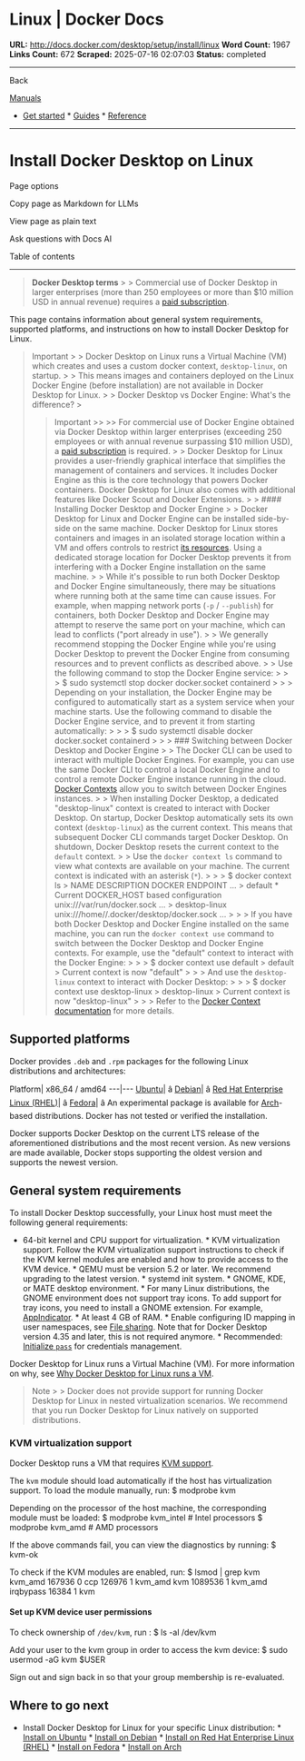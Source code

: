 # Linux | Docker Docs

**URL:** http://docs.docker.com/desktop/setup/install/linux
**Word Count:** 1967
**Links Count:** 672
**Scraped:** 2025-07-16 02:07:03
**Status:** completed

---

Back

[Manuals](https://docs.docker.com/manuals/)

  * [Get started](http://docs.docker.com/get-started/)   * [Guides](http://docs.docker.com/guides/)   * [Reference](http://docs.docker.com/reference/)

* * *

# Install Docker Desktop on Linux

Page options

Copy page as Markdown for LLMs

View page as plain text

Ask questions with Docs AI

Table of contents

* * *

> **Docker Desktop terms** >  > Commercial use of Docker Desktop in larger enterprises \(more than 250 employees or more than $10 million USD in annual revenue\) requires a [paid subscription](https://www.docker.com/pricing/).

This page contains information about general system requirements, supported platforms, and instructions on how to install Docker Desktop for Linux.

> Important >  > Docker Desktop on Linux runs a Virtual Machine \(VM\) which creates and uses a custom docker context, `desktop-linux`, on startup. >  > This means images and containers deployed on the Linux Docker Engine \(before installation\) are not available in Docker Desktop for Linux. >  > Docker Desktop vs Docker Engine: What's the difference? >
>> Important >>  >> For commercial use of Docker Engine obtained via Docker Desktop within larger enterprises \(exceeding 250 employees or with annual revenue surpassing $10 million USD\), a [paid subscription](https://www.docker.com/pricing/) is required. >  > Docker Desktop for Linux provides a user-friendly graphical interface that simplifies the management of containers and services. It includes Docker Engine as this is the core technology that powers Docker containers. Docker Desktop for Linux also comes with additional features like Docker Scout and Docker Extensions. >  > #### Installing Docker Desktop and Docker Engine >  > Docker Desktop for Linux and Docker Engine can be installed side-by-side on the same machine. Docker Desktop for Linux stores containers and images in an isolated storage location within a VM and offers controls to restrict [its resources](https://docs.docker.com/desktop/settings-and-maintenance/settings/#resources). Using a dedicated storage location for Docker Desktop prevents it from interfering with a Docker Engine installation on the same machine. >  > While it's possible to run both Docker Desktop and Docker Engine simultaneously, there may be situations where running both at the same time can cause issues. For example, when mapping network ports \(`-p` / `--publish`\) for containers, both Docker Desktop and Docker Engine may attempt to reserve the same port on your machine, which can lead to conflicts \("port already in use"\). >  > We generally recommend stopping the Docker Engine while you're using Docker Desktop to prevent the Docker Engine from consuming resources and to prevent conflicts as described above. >  > Use the following command to stop the Docker Engine service: >      >      >     $ sudo systemctl stop docker docker.socket containerd >      >  > Depending on your installation, the Docker Engine may be configured to automatically start as a system service when your machine starts. Use the following command to disable the Docker Engine service, and to prevent it from starting automatically: >      >      >     $ sudo systemctl disable docker docker.socket containerd >      >  > ### Switching between Docker Desktop and Docker Engine >  > The Docker CLI can be used to interact with multiple Docker Engines. For example, you can use the same Docker CLI to control a local Docker Engine and to control a remote Docker Engine instance running in the cloud. [Docker Contexts](https://docs.docker.com/engine/manage-resources/contexts/) allow you to switch between Docker Engines instances. >  > When installing Docker Desktop, a dedicated "desktop-linux" context is created to interact with Docker Desktop. On startup, Docker Desktop automatically sets its own context \(`desktop-linux`\) as the current context. This means that subsequent Docker CLI commands target Docker Desktop. On shutdown, Docker Desktop resets the current context to the `default` context. >  > Use the `docker context ls` command to view what contexts are available on your machine. The current context is indicated with an asterisk \(`*`\). >      >      >     $ docker context ls >     NAME            DESCRIPTION                               DOCKER ENDPOINT                                  ... >     default *       Current DOCKER_HOST based configuration   unix:///var/run/docker.sock                      ... >     desktop-linux                                             unix:///home/<user>/.docker/desktop/docker.sock  ...         >      >  > If you have both Docker Desktop and Docker Engine installed on the same machine, you can run the `docker context use` command to switch between the Docker Desktop and Docker Engine contexts. For example, use the "default" context to interact with the Docker Engine: >      >      >     $ docker context use default >     default >     Current context is now "default" >      >  > And use the `desktop-linux` context to interact with Docker Desktop: >      >      >     $ docker context use desktop-linux >     desktop-linux >     Current context is now "desktop-linux" >      >  > Refer to the [Docker Context documentation](https://docs.docker.com/engine/manage-resources/contexts/) for more details.

## Supported platforms

Docker provides `.deb` and `.rpm` packages for the following Linux distributions and architectures:

Platform| x86\_64 / amd64   ---|---   [Ubuntu](https://docs.docker.com/desktop/setup/install/linux/ubuntu/)| â    [Debian](https://docs.docker.com/desktop/setup/install/linux/debian/)| â    [Red Hat Enterprise Linux \(RHEL\)](https://docs.docker.com/desktop/setup/install/linux/rhel/)| â    [Fedora](https://docs.docker.com/desktop/setup/install/linux/fedora/)| â       An experimental package is available for [Arch](https://docs.docker.com/desktop/setup/install/linux/archlinux/)-based distributions. Docker has not tested or verified the installation.

Docker supports Docker Desktop on the current LTS release of the aforementioned distributions and the most recent version. As new versions are made available, Docker stops supporting the oldest version and supports the newest version.

## General system requirements

To install Docker Desktop successfully, your Linux host must meet the following general requirements:

  * 64-bit kernel and CPU support for virtualization.   * KVM virtualization support. Follow the KVM virtualization support instructions to check if the KVM kernel modules are enabled and how to provide access to the KVM device.   * QEMU must be version 5.2 or later. We recommend upgrading to the latest version.   * systemd init system.   * GNOME, KDE, or MATE desktop environment.     * For many Linux distributions, the GNOME environment does not support tray icons. To add support for tray icons, you need to install a GNOME extension. For example, [AppIndicator](https://extensions.gnome.org/extension/615/appindicator-support/).   * At least 4 GB of RAM.   * Enable configuring ID mapping in user namespaces, see [File sharing](https://docs.docker.com/desktop/troubleshoot-and-support/faqs/linuxfaqs/#how-do-i-enable-file-sharing). Note that for Docker Desktop version 4.35 and later, this is not required anymore.   * Recommended: [Initialize `pass`](https://docs.docker.com/desktop/setup/sign-in/#credentials-management-for-linux-users) for credentials management.

Docker Desktop for Linux runs a Virtual Machine \(VM\). For more information on why, see [Why Docker Desktop for Linux runs a VM](https://docs.docker.com/desktop/troubleshoot-and-support/faqs/linuxfaqs/#why-does-docker-desktop-for-linux-run-a-vm).

> Note >  > Docker does not provide support for running Docker Desktop for Linux in nested virtualization scenarios. We recommend that you run Docker Desktop for Linux natively on supported distributions.

### KVM virtualization support

Docker Desktop runs a VM that requires [KVM support](https://www.linux-kvm.org).

The `kvm` module should load automatically if the host has virtualization support. To load the module manually, run:               $ modprobe kvm     

Depending on the processor of the host machine, the corresponding module must be loaded:               $ modprobe kvm_intel  # Intel processors          $ modprobe kvm_amd    # AMD processors     

If the above commands fail, you can view the diagnostics by running:               $ kvm-ok     

To check if the KVM modules are enabled, run:               $ lsmod | grep kvm     kvm_amd               167936  0     ccp                   126976  1 kvm_amd     kvm                  1089536  1 kvm_amd     irqbypass              16384  1 kvm     

#### Set up KVM device user permissions

To check ownership of `/dev/kvm`, run :               $ ls -al /dev/kvm     

Add your user to the kvm group in order to access the kvm device:               $ sudo usermod -aG kvm $USER     

Sign out and sign back in so that your group membership is re-evaluated.

## Where to go next

  * Install Docker Desktop for Linux for your specific Linux distribution:     * [Install on Ubuntu](https://docs.docker.com/desktop/setup/install/linux/ubuntu/)     * [Install on Debian](https://docs.docker.com/desktop/setup/install/linux/debian/)     * [Install on Red Hat Enterprise Linux \(RHEL\)](https://docs.docker.com/desktop/setup/install/linux/rhel/)     * [Install on Fedora](https://docs.docker.com/desktop/setup/install/linux/fedora/)     * [Install on Arch](https://docs.docker.com/desktop/setup/install/linux/archlinux/)